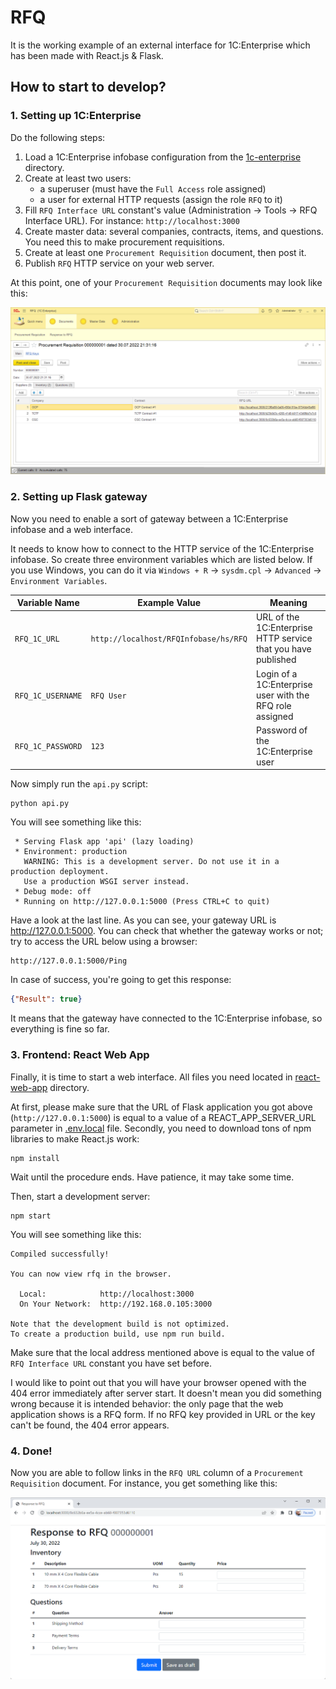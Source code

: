 # RFQ

It is the working example of an external interface for 1C:Enterprise which has been made with React.js & Flask.

## How to start to develop?

### 1. Setting up 1C:Enterprise

Do the following steps:

1. Load a 1C:Enterprise infobase configuration from the [1c-enterprise](1c-enterprise) directory.
2. Create at least two users:
   - a superuser (must have the `Full Access` role assigned)
   - a user for external HTTP requests (assign the role `RFQ` to it)
3. Fill `RFQ Interface URL` constant's value (Administration → Tools → RFQ Interface URL). For instance: `http://localhost:3000`  
4. Create master data: several companies, contracts, items, and questions. You need this to make procurement requisitions.
5. Create at least one `Procurement Requisition` document, then post it.
6. Publish `RFQ` HTTP service on your web server.

At this point, one of your `Procurement Requisition` documents may look like this:

![Procurement Requisition](screenshots/procurement-requisition.png)

### 2. Setting up Flask gateway

Now you need to enable a sort of gateway between a 1C:Enterprise infobase and a web interface.

It needs to know how to connect to the HTTP service of the 1C:Enterprise infobase. So create three environment variables which are listed below. If you use Windows, you can do it via `Windows + R` → `sysdm.cpl` → `Advanced` → `Environment Variables`.

| Variable Name     | Example Value                         | Meaning                                                       |
|-------------------|---------------------------------------|---------------------------------------------------------------|
| `RFQ_1C_URL`      | `http://localhost/RFQInfobase/hs/RFQ` | URL of the 1C:Enterprise HTTP service that you have published | 
| `RFQ_1C_USERNAME` | `RFQ User`                            | Login of a 1C:Enterprise user with the RFQ role assigned      |
| `RFQ_1C_PASSWORD` | `123`                                 | Password of the 1C:Enterprise user                            |

Now simply run the `api.py` script:

```commandline
python api.py
```

You will see something like this:

```
 * Serving Flask app 'api' (lazy loading)
 * Environment: production
   WARNING: This is a development server. Do not use it in a production deployment.
   Use a production WSGI server instead.
 * Debug mode: off
 * Running on http://127.0.0.1:5000 (Press CTRL+C to quit)
```

Have a look at the last line. As you can see, your gateway URL is http://127.0.0.1:5000. You can check that whether the gateway works or not; try to access the URL below using a browser:

```
http://127.0.0.1:5000/Ping
```

In case of success, you're going to get this response:

```json
{"Result": true}
```

It means that the gateway have connected to the 1C:Enterprise infobase, so everything is fine so far. 

### 3. Frontend: React Web App

Finally, it is time to start a web interface. All files you need located in [react-web-app](react-web-app) directory. 

At first, please make sure that the URL of Flask application you got above (`http://127.0.0.1:5000`) is equal to a value of a REACT_APP_SERVER_URL parameter in [.env.local](react-web-app/.env.local) file. Secondly, you need to download tons of npm libraries to make React.js work:

```commandline
npm install
```

Wait until the procedure ends. Have patience, it may take some time.

Then, start a development server:

```commandline
npm start
```

You will see something like this: 

```
Compiled successfully!

You can now view rfq in the browser.

  Local:            http://localhost:3000
  On Your Network:  http://192.168.0.105:3000

Note that the development build is not optimized.
To create a production build, use npm run build.
```

Make sure that the local address mentioned above is equal to the value of `RFQ Interface URL` constant you have set before.

I would like to point out that you will have your browser opened with the 404 error immediately after server start. It doesn't mean you did something wrong because it is intended behavior: the only page that the web application shows is a RFQ form. If no RFQ key provided in URL or the key can't be found, the 404 error appears. 

### 4. Done! 

Now you are able to follow links in the `RFQ URL` column of a `Procurement Requisition` document. For instance, you get something like this:

![Response to RFQ](screenshots/response-to-rfq.png)